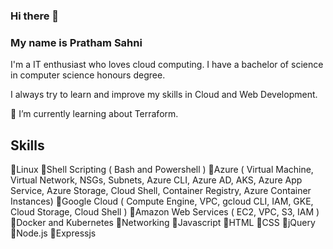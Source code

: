 ### Hi there 👋
### My name is Pratham Sahni

I'm a IT enthusiast who loves cloud computing. I have a bachelor of science in computer science honours degree. 

I always try to learn and improve my skills in Cloud and Web Development.

🌱 I’m currently learning about Terraform.

## Skills 
🔹Linux 
🔹Shell Scripting ( Bash and Powershell )
🔹Azure ( Virtual Machine, Virtual Network, NSGs, Subnets, Azure CLI, Azure AD, AKS, Azure App Service, Azure Storage, Cloud Shell, Container Registry, Azure Container Instances)
🔹Google Cloud ( Compute Engine, VPC, gcloud CLI, IAM, GKE, Cloud Storage, Cloud Shell )
🔹Amazon Web Services ( EC2, VPC, S3, IAM )
🔹Docker and Kubernetes 
🔹Networking
🔹Javascript 
🔹HTML
🔹CSS 
🔹jQuery 
🔹Node.js 
🔹Expressjs 

